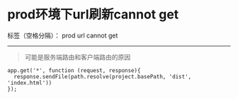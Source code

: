 # prod环境下url刷新cannot get

标签（空格分隔）： prod url cannot get

---

> 可能是服务端路由和客户端路由的原因

    app.get('*', function (request, response){
      response.sendFile(path.resolve(project.basePath, 'dist', 'index.html'))
    });